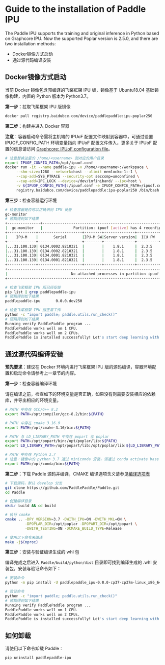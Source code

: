 # Guide to the installation of Paddle IPU

The Paddle IPU supports the training and original inference in Python based on Graphcore IPU. Now the supported Poplar version is 2.5.0, and there are two installation methods: 

- Docker镜像方式启动
- 通过源代码编译安装

## Docker镜像方式启动

当前 Docker 镜像包含预编译的飞桨框架 IPU 版，镜像基于 Ubuntu18.04 基础镜像构建，内置的 Python 版本为 Python3.7。

**第一步**：拉取飞桨框架 IPU 版镜像

```bash
docker pull registry.baidubce.com/device/paddlepaddle:ipu-poplar250
```

**第二步**：构建并进入 Docker 容器

**注意**：容器启动命令需将主机端的 IPUoF 配置文件映射到容器中，可通过设置 IPUOF_CONFIG_PATH 环境变量指向 IPUoF 配置文件传入，更多关于 IPUoF 配置的信息请访问 [Graphcore: IPUoF configuration file](https://docs.graphcore.ai/projects/vipu-admin/en/latest/cli_reference.html?highlight=ipuof#ipuof-configuration-file)。

```bash
# 注意替换这里的 /home/<username> 到对应的用户目录
export IPUOF_CONFIG_PATH=/opt/ipuof.conf
docker run -it --name paddle-ipu -v /home/<username>:/workspace \
     --shm-size=128G --network=host --ulimit memlock=-1:-1 \
     --cap-add=SYS_PTRACE --security-opt seccomp=unconfined \
     --cap-add=IPC_LOCK --device=/dev/infiniband/ --ipc=host \
     -v ${IPUOF_CONFIG_PATH}:/ipuof.conf -e IPUOF_CONFIG_PATH=/ipuof.conf \
     registry.baidubce.com/device/paddlepaddle:ipu-poplar250 /bin/bash
```

**第三步**：检查容器运行环境

```bash
# 检查容器是否可以正确识别 IPU 设备
gc-monitor
# 预期得到如下结果
+---------------+--------------------------------------------------------------------------------+
|  gc-monitor   |              Partition: ipuof [active] has 4 reconfigurable IPUs               |
+-------------+--------------------+--------+--------------+----------+------+----+------+-------+
|    IPU-M    |       Serial       |IPU-M SW|Server version|  ICU FW  | Type | ID | IPU# |Routing|
+-------------+--------------------+--------+--------------+----------+------+----+------+-------+
|...31.100.130| 0134.0002.8210321  |        |    1.8.1     |  2.3.5   |M2000 | 0  |  3   |  DNC  |
|...31.100.130| 0134.0002.8210321  |        |    1.8.1     |  2.3.5   |M2000 | 1  |  2   |  DNC  |
|...31.100.130| 0134.0001.8210321  |        |    1.8.1     |  2.3.5   |M2000 | 2  |  1   |  DNC  |
|...31.100.130| 0134.0001.8210321  |        |    1.8.1     |  2.3.5   |M2000 | 3  |  0   |  DNC  |
+-------------+--------------------+--------+--------------+----------+------+----+------+-------+
+--------------------------------------------------------------------------------------------------+
|                             No attached processes in partition ipuof                             |
+--------------------------------------------------------------------------------------------------+

# 检查飞桨框架 IPU 版已经安装
pip list | grep paddlepaddle-ipu
# 预期得到如下结果
paddlepaddle-ipu       0.0.0.dev250

# 检查飞桨框架 IPU 版正常工作
python -c "import paddle; paddle.utils.run_check()"
# 预期得到如下结果
Running verify PaddlePaddle program ...
PaddlePaddle works well on 1 CPU.
PaddlePaddle works well on 2 CPUs.
PaddlePaddle is installed successfully! Let's start deep learning with PaddlePaddle now.
```

## 通过源代码编译安装

**预先要求**：建议在 Docker 环境内进行飞桨框架 IPU 版的源码编译，容器环境配置和启动命令请参考上一章节的内容。

**第一步**：检查容器编译环境

请在编译之前，检查如下的环境变量是否正确，如果没有则需要安装相应的依赖库，并导出相应的环境变量。

```bash
# PATH 中存在 GCC/G++ 8.2
export PATH=/opt/compiler/gcc-8.2/bin:${PATH}

# PATH 中存在 cmake 3.16.0
export PATH=/opt/cmake-3.16/bin:${PATH}

# PATH 与 LD_LIBRARY_PATH 中存在 popart 与 poplar
export PATH=/opt/popart/bin:/opt/poplar/lib:${PATH}
export LD_LIBRARY_PATH=/opt/popart/lib:/opt/poplar/lib:${LD_LIBRARY_PATH}

# PATH 中存在 Python 3.7
# 注意：镜像中的 python 3.7 通过 miniconda 安装，请通过 conda activate base 命令加载Python 3.7环境
export PATH=/opt/conda/bin:${PATH}
```

**第二步**：下载 Paddle 源码并编译，CMAKE 编译选项含义请参见[编译选项表](https://www.paddlepaddle.org.cn/documentation/docs/zh/develop/install/Tables.html#Compile)

```bash
# 下载源码，默认 develop 分支
git clone https://github.com/PaddlePaddle/Paddle.git
cd Paddle

# 创建编译目录
mkdir build && cd build

# 执行 cmake
cmake .. -DPY_VERSION=3.7 -DWITH_IPU=ON -DWITH_MKL=ON \
         -DPOPLAR_DIR=/opt/poplar -DPOPART_DIR=/opt/popart \
         -DWITH_TESTING=ON -DCMAKE_BUILD_TYPE=Release

# 使用以下命令来编译
make -j$(nproc)
```

**第三步**：安装与验证编译生成的 whl 包

编译完成之后进入 `Paddle/build/python/dist` 目录即可找到编译生成的 .whl 安装包，安装与验证命令如下：

```bash
# 安装命令
python -m pip install -U paddlepaddle_ipu-0.0.0-cp37-cp37m-linux_x86_64.whl

# 验证命令
python -c "import paddle; paddle.utils.run_check()"
# 预期得到如下结果
Running verify PaddlePaddle program ...
PaddlePaddle works well on 1 CPU.
PaddlePaddle works well on 2 CPUs.
PaddlePaddle is installed successfully! Let's start deep learning with PaddlePaddle now.
```
## 如何卸载

请使用以下命令卸载 Paddle：

```bash
pip uninstall paddlepaddle-ipu
```
